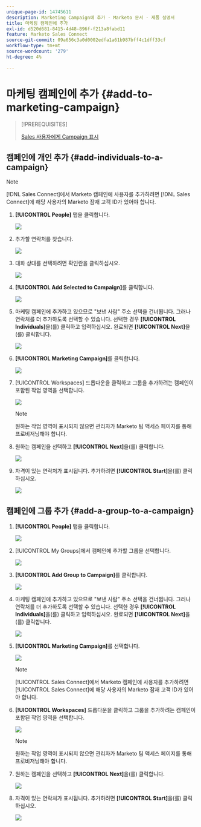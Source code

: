 ```yaml
---
unique-page-id: 14745611
description: Marketing Campaign에 추가 - Marketo 문서 - 제품 설명서
title: 마케팅 캠페인에 추가
exl-id: d520d681-8415-4d48-896f-f213a8fabd11
feature: Marketo Sales Connect
source-git-commit: 09a656c3a0d0002edfa1a61b987bff4c1dff33cf
workflow-type: tm+mt
source-wordcount: '279'
ht-degree: 4%

---
```


# 마케팅 캠페인에 추가 {#add-to-marketing-campaign}

>[!PREREQUISITES]
>
>[Sales 사용자에게 Campaign 표시](/help/marketo/product-docs/marketo-sales-connect/marketo/make-a-campaign-visible-to-sales-connect-users.md)

## 캠페인에 개인 추가 {#add-individuals-to-a-campaign}

>[!NOTE]
>
>[!DNL Sales Connect]에서 Marketo 캠페인에 사용자를 추가하려면 [!DNL Sales Connect]에 해당 사용자의 Marketo 잠재 고객 ID가 있어야 합니다.

1. **[!UICONTROL People]** 탭을 클릭합니다.

   ![](assets/one-3.png)

1. 추가할 연락처를 찾습니다.

   ![](assets/two-3.png)

1. 대화 상대를 선택하려면 확인란을 클릭하십시오.

   ![](assets/three-3.png)

1. **[!UICONTROL Add Selected to Campaign]**&#x200B;를 클릭합니다.

   ![](assets/four-3.png)

1. 마케팅 캠페인에 추가하고 있으므로 &quot;보낸 사람&quot; 주소 선택을 건너뜁니다. 그러나 연락처를 더 추가하도록 선택할 수 있습니다. 선택한 경우 **[!UICONTROL Individuals]**&#x200B;을(를) 클릭하고 입력하십시오. 완료되면 **[!UICONTROL Next]**&#x200B;을(를) 클릭합니다.

   ![](assets/five-2.png)

1. **[!UICONTROL Marketing Campaign]**&#x200B;를 클릭합니다.

   ![](assets/six-1.png)

1. [!UICONTROL Workspaces] 드롭다운을 클릭하고 그룹을 추가하려는 캠페인이 포함된 작업 영역을 선택합니다.

   ![](assets/seven-1.png)

   >[!NOTE]
   >
   >원하는 작업 영역이 표시되지 않으면 관리자가 Marketo 팀 액세스 페이지를 통해 프로비저닝해야 합니다.

1. 원하는 캠페인을 선택하고 **[!UICONTROL Next]**&#x200B;을(를) 클릭합니다.

   ![](assets/eight.png)

1. 자격이 있는 연락처가 표시됩니다. 추가하려면 **[!UICONTROL Start]**&#x200B;을(를) 클릭하십시오.

   ![](assets/nine.png)

## 캠페인에 그룹 추가 {#add-a-group-to-a-campaign}

1. **[!UICONTROL People]** 탭을 클릭합니다.

   ![](assets/one-3.png)

1. [!UICONTROL My Groups]에서 캠페인에 추가할 그룹을 선택합니다.

   ![](assets/eleven.png)

1. **[!UICONTROL Add Group to Campaign]**&#x200B;를 클릭합니다.

   ![](assets/twelve.png)

1. 마케팅 캠페인에 추가하고 있으므로 &quot;보낸 사람&quot; 주소 선택을 건너뜁니다. 그러나 연락처를 더 추가하도록 선택할 수 있습니다. 선택한 경우 **[!UICONTROL Individuals]**&#x200B;을(를) 클릭하고 입력하십시오. 완료되면 **[!UICONTROL Next]**&#x200B;을(를) 클릭합니다.

   ![](assets/thirteen.png)

1. **[!UICONTROL Marketing Campaign]**&#x200B;를 선택합니다.

   ![](assets/six-1.png)

   >[!NOTE]
   >
   >[!UICONTROL Sales Connect]에서 Marketo 캠페인에 사용자를 추가하려면 [!UICONTROL Sales Connect]에 해당 사용자의 Marketo 잠재 고객 ID가 있어야 합니다.

1. **[!UICONTROL Workspaces]** 드롭다운을 클릭하고 그룹을 추가하려는 캠페인이 포함된 작업 영역을 선택합니다.

   ![](assets/seven-1.png)

   >[!NOTE]
   >
   >원하는 작업 영역이 표시되지 않으면 관리자가 Marketo 팀 액세스 페이지를 통해 프로비저닝해야 합니다.

1. 원하는 캠페인을 선택하고 **[!UICONTROL Next]**&#x200B;을(를) 클릭합니다.

   ![](assets/eight.png)

1. 자격이 있는 연락처가 표시됩니다. 추가하려면 **[!UICONTROL Start]**&#x200B;을(를) 클릭하십시오.

   ![](assets/nine.png)
